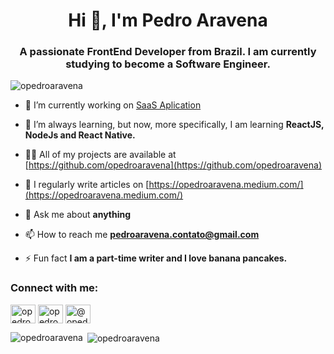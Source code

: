 <h1 align="center">Hi 👋, I'm Pedro Aravena</h1>
<h3 align="center">A passionate FrontEnd Developer from Brazil. I am currently studying to become a Software Engineer.</h3>

<p align="left"> <img src="https://komarev.com/ghpvc/?username=opedroaravena&label=Profile%20views&color=0e75b6&style=flat" alt="opedroaravena" /> </p>



- 🔭 I’m currently working on [SaaS Aplication](https://comingsoon.com)

- 🌱 I’m always learning, but now, more specifically, I am learning **ReactJS, NodeJs and React Native.**

- 👨‍💻 All of my projects are available at [https://github.com/opedroaravena](https://github.com/opedroaravena)

- 📝 I regularly write articles on [https://opedroaravena.medium.com/](https://opedroaravena.medium.com/)

- 💬 Ask me about **anything**

- 📫 How to reach me **pedroaravena.contato@gmail.com**

- ⚡ Fun fact **I am a part-time writer and I love banana pancakes.**

<h3 align="left">Connect with me:</h3>
<p align="left">
<a href="https://twitter.com/opedroaravena" target="blank"><img align="center" src="https://cdn.jsdelivr.net/npm/simple-icons@3.0.1/icons/twitter.svg" alt="opedroaravena" height="30" width="40" /></a>
<a href="https://linkedin.com/in/opedroaravena" target="blank"><img align="center" src="https://cdn.jsdelivr.net/npm/simple-icons@3.0.1/icons/linkedin.svg" alt="opedroaravena" height="30" width="40" /></a>
<a href="https://medium.com/@opedroaravena" target="blank"><img align="center" src="https://cdn.jsdelivr.net/npm/simple-icons@3.0.1/icons/medium.svg" alt="@opedroaravena" height="30" width="40" /></a>
</p>



<p><img align="left" src="https://github-readme-stats.vercel.app/api/top-langs?username=opedroaravena&show_icons=true&locale=en&layout=compact" alt="opedroaravena" /></p>

<p>&nbsp;<img align="center" src="https://github-readme-stats.vercel.app/api?username=opedroaravena&show_icons=true&locale=en" alt="opedroaravena" /></p>
